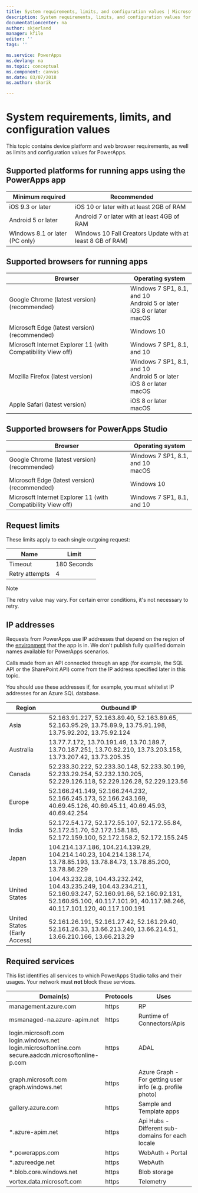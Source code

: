```yaml
---
title: System requirements, limits, and configuration values | Microsoft Docs
description: System requirements, limits, and configuration values for PowerApps
documentationcenter: na
author: skjerland
manager: kfile
editor: ''
tags: ''

ms.service: PowerApps
ms.devlang: na
ms.topic: conceptual
ms.component: canvas
ms.date: 03/07/2018
ms.author: sharik

---
```

# System requirements, limits, and configuration values
This topic contains device platform and web browser requirements, as well as limits and configuration values for PowerApps.

## Supported platforms for running apps using the PowerApps app
| **Minimum required** | **Recommended** |
| --- | --- |
| iOS 9.3 or later |iOS 10 or later with at least 2GB of RAM |
| Android 5 or later |Android 7 or later with at least 4GB of RAM |
| Windows 8.1 or later (PC only) |Windows 10 Fall Creators Update with at least 8 GB of RAM)|

## Supported browsers for running apps
| **Browser** | **Operating system** |
| --- | --- |
| Google Chrome (latest version)<br>(recommended) |Windows 7 SP1, 8.1, and 10 <br>Android 5 or later <br>iOS 8 or later<br>macOS |
| Microsoft Edge (latest version)<br>(recommended) |Windows 10 |
| Microsoft Internet Explorer 11 (with Compatibility View off) |Windows 7 SP1, 8.1, and 10 |
| Mozilla Firefox (latest version) |Windows 7 SP1, 8.1, and 10 <br> Android 5 or later <br>iOS 8 or later <br>macOS |
| Apple Safari (latest version) |iOS 8 or later <br>macOS |

## Supported browsers for PowerApps Studio
| **Browser** | **Operating system** |
| --- | --- |
| Google Chrome (latest version)<br>(recommended) |Windows 7 SP1, 8.1, and 10 <br>macOS |
| Microsoft Edge (latest version)<br>(recommended) |Windows 10 |
| Microsoft Internet Explorer 11 (with Compatibility View off) |Windows 7 SP1, 8.1, and 10 |

## Request limits
These limits apply to each single outgoing request:

| Name | Limit |
| --- | --- |
| Timeout |180 Seconds |
| Retry attempts |4 |

> [!NOTE]
> The retry value may vary. For certain error conditions, it's not necessary to retry.

## IP addresses
Requests from PowerApps use IP addresses that depend on the region of the [environment](../../administrator/environments-overview.md) that the app is in. We don't publish fully qualified domain names available for PowerApps scenarios.

Calls made from an API connected through an app (for example, the SQL API or the SharePoint API) come from the IP address specified later in this topic.

You should use these addresses if, for example, you must whitelist IP addresses for an Azure SQL database.

| Region | Outbound IP |
| --- | --- |
| Asia |52.163.91.227, 52.163.89.40, 52.163.89.65, 52.163.95.29, 13.75.89.9, 13.75.91.198, 13.75.92.202, 13.75.92.124 |
| Australia |13.77.7.172, 13.70.191.49, 13.70.189.7, 13.70.187.251, 13.70.82.210, 13.73.203.158, 13.73.207.42, 13.73.205.35 |
| Canada |52.233.30.222, 52.233.30.148, 52.233.30.199, 52.233.29.254, 52.232.130.205, 52.229.126.118, 52.229.126.28, 52.229.123.56 |
| Europe |52.166.241.149, 52.166.244.232, 52.166.245.173, 52.166.243.169, 40.69.45.126, 40.69.45.11, 40.69.45.93, 40.69.42.254 |
| India |52.172.54.172, 52.172.55.107, 52.172.55.84, 52.172.51.70, 52.172.158.185, 52.172.159.100, 52.172.158.2, 52.172.155.245 |
| Japan |104.214.137.186, 104.214.139.29, 104.214.140.23, 104.214.138.174, 13.78.85.193, 13.78.84.73, 13.78.85.200, 13.78.86.229 |
| United States |104.43.232.28, 104.43.232.242, 104.43.235.249, 104.43.234.211, 52.160.93.247, 52.160.91.66, 52.160.92.131, 52.160.95.100, 40.117.101.91, 40.117.98.246, 40.117.101.120, 40.117.100.191 |
| United States (Early Access) |52.161.26.191, 52.161.27.42, 52.161.29.40, 52.161.26.33, 13.66.213.240, 13.66.214.51, 13.66.210.166, 13.66.213.29 |

## Required services
This list identifies all services to which PowerApps Studio talks and their usages. Your network must **not** block these services.

| Domain(s) | Protocols | Uses |
| --- | --- | --- |
| management.azure.com |https |RP |
| msmanaged-na.azure-apim.net |https |Runtime of Connectors/Apis |
| login.microsoft.com<br>login.windows.net<br>login.microsoftonline.com<br>secure.aadcdn.microsoftonline-p.com |https |ADAL |
| graph.microsoft.com<br>graph.windows.net |https |Azure Graph - For getting user info (e.g. profile photo) |
| gallery.azure.com |https |Sample and Template apps |
| *.azure-apim.net |https |Api Hubs - Different sub-domains for each locale |
| *.powerapps.com |https |WebAuth + Portal |
| *.azureedge.net |https |WebAuth |
| *.blob.core.windows.net |https |Blob storage |
| vortex.data.microsoft.com |https |Telemetry |
